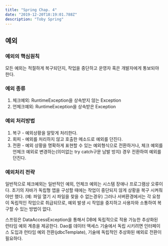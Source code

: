 ```yaml
---
title: "Spring Chap. 4"
date: "2019-12-20T18:19:01.788Z"
description: "Toby Spring"
---
```


## 예외

### 예외의 핵심원칙

모든 예외는 적절하게 복구되던지, 작업을 중단하고 운영자 혹은 개발자에게 통보되야 한다.

### 예외 종류

1. 체크예외: RuntimeException을 상속받지 않는 Exception
2. 언체크예외: RuntimeException을 상속받은 Exception

### 예외 처리방법

1. 복구 - 예외상황을 알맞게 처리한다.
2. 회피 - 예외를 처리하지 않고 호출한 메소드로 예외를 던진다.
3. 전환 - 예외 상황을 명확하게 표현할 수 있는 예외형식으로 전환하거나, 체크 예외를 언체크 예외로 변경하는(의미없는 try catch구문 남발 방지) 경우 전환하여 예외를 던진다.

### 예외처리 전략

일반적으로 체크예외는 일반적인 예외, 언체크 예외는 시스템 장애나 프로그램상 오류이다.
초기의 자바가 독립형 앱을 구성할 때에는 작업이 중단되지 않게 상황을 복구 시켜줘야만 했다. (예: 파일 열기 시 파일을 찾을 수 없는경우)
그러나 서버환경에서는 각 요청이 독립적인 작업으로 취급되므로, 예외 발생 시 작업을 중지하고 사용자와 소통하여 복구할 수 있는 방법이 없다.

스프링은 DataAccessException을 통해서 DB에 독립적으로 적용 가능한 추상화된 런타임 예외 계층을 제공한다. Dao를 데이터 액세스 기술에서 독립 시키려면 인터페이스 도입과 런타임 예외 전환(jdbcTemplate), 기술에 독립적인 추상화된 예외로 전환이 필요하다.
